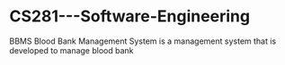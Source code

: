 # CS281---Software-Engineering
BBMS Blood Bank Management System is a management system that is developed to manage blood bank
